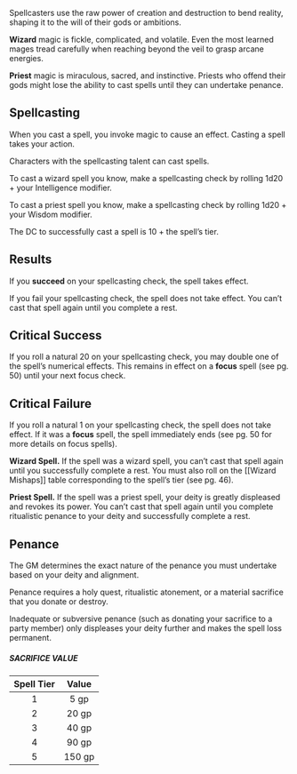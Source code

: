 Spellcasters use the raw power of creation and destruction to bend reality, shaping it to the will of their gods or ambitions.

**Wizard** magic is fickle, complicated, and volatile. Even the most learned mages tread carefully when reaching beyond the veil to grasp arcane energies.

**Priest** magic is miraculous, sacred, and instinctive. Priests who offend their gods might lose the ability to cast spells until they can undertake penance.

## Spellcasting
When you cast a spell, you invoke magic to cause an effect. Casting a spell takes your action.

Characters with the spellcasting talent can cast spells.

To cast a wizard spell you know, make a spellcasting check by rolling 1d20 + your Intelligence modifier.

To cast a priest spell you know, make a spellcasting check by rolling 1d20 + your Wisdom modifier.

The DC to successfully cast a spell is 10 + the spell’s tier.

## Results
If you **succeed** on your spellcasting check, the spell takes effect.

If you fail your spellcasting check, the spell does not take effect. You can’t cast that spell again until you complete a rest.

## Critical Success
If you roll a natural 20 on your spellcasting check, you may double one of the spell’s numerical effects. This remains in effect on a **focus** spell (see pg. 50) until your next focus check.

## Critical Failure
If you roll a natural 1 on your spellcasting check, the spell does not take effect. If it was a **focus** spell, the spell immediately ends (see pg. 50 for more details on focus spells).

**Wizard Spell.** If the spell was a wizard spell, you can’t cast that spell again until you successfully complete a rest. You must also roll on the [[Wizard Mishaps]] table corresponding to the spell’s tier (see pg. 46).

**Priest Spell.** If the spell was a priest spell, your deity is greatly displeased and revokes its power. You can’t cast that spell again until you complete ritualistic penance to your deity and successfully complete a rest.

## Penance
The GM determines the exact nature of the penance you must undertake based on your deity and alignment.

Penance requires a holy quest, ritualistic atonement, or a material sacrifice that you donate or destroy.

Inadequate or subversive penance (such as donating your sacrifice to a party member) only displeases your deity further and makes the spell loss permanent.

##### SACRIFICE VALUE
| Spell Tier | Value  |
|:----------:|:------:|
|     1      |  5 gp  |
|     2      | 20 gp  |
|     3      | 40 gp  |
|     4      | 90 gp  |
|     5      | 150 gp |


